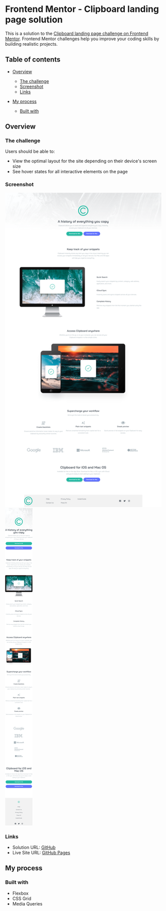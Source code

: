 # Frontend Mentor - Clipboard landing page solution

This is a solution to the [Clipboard landing page challenge on Frontend Mentor](https://www.frontendmentor.io/challenges/clipboard-landing-page-5cc9bccd6c4c91111378ecb9). Frontend Mentor challenges help you improve your coding skills by building realistic projects.

## Table of contents

- [Overview](#overview)
  - [The challenge](#the-challenge)
  - [Screenshot](#screenshot)
  - [Links](#links)
- [My process](#my-process)

  - [Built with](#built-with)

## Overview

### The challenge

Users should be able to:

- View the optimal layout for the site depending on their device's screen size
- See hover states for all interactive elements on the page

### Screenshot

![](./Desktop.png)
![](./Mobile.png)

### Links

- Solution URL: [GitHub](https://github.com/Roneeey/ClipboardLandingPage)
- Live Site URL: [GitHub Pages](https://roneeey.github.io/ClipboardLandingPage/)

## My process

### Built with

- Flexbox
- CSS Grid
- Media Queries
